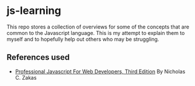 # js-learning
This repo stores a collection of overviews for some of the concepts that are
common to the Javascript language. This is my attempt to explain them to myself
and to hopefully help out others who may be struggling.

## References used
* [Professional Javascript For Web Developers, Third Edition](
http://www.amazon.co.uk/Professional-JavaScript-Developers-Wrox-Guides/dp/1118026691)
By Nicholas C. Zakas